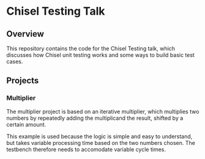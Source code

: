 Chisel Testing Talk
===================

## Overview

This repository contains the code for the Chisel Testing talk, which discusses how Chisel unit testing works and some
ways to build basic test cases.

## Projects

### Multiplier

The multiplier project is based on an iterative multiplier, which multiplies two numbers by repeatedly adding the
multiplicand the result, shifted by a certain amount.

This example is used because the logic is simple and easy to understand, but takes variable processing time based on
the two numbers chosen.  The testbench therefore needs to accomodate variable cycle times.
